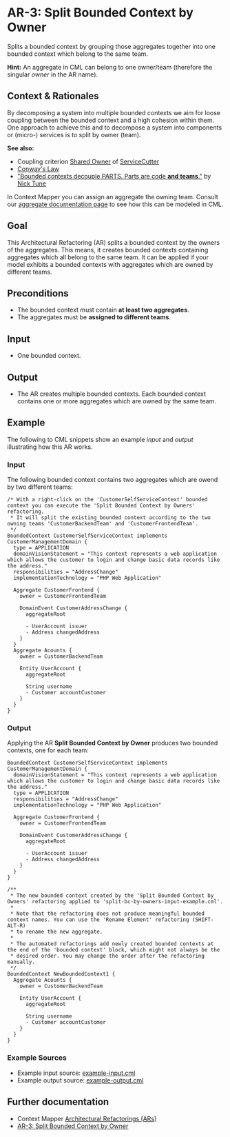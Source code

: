 # AR-3: Split Bounded Context by Owner
Splits a bounded context by grouping those aggregates together into one bounded context which belong to the same team.

**Hint:** An aggregate in CML can belong to one owner/team (therefore the singular _owner_ in the AR name).

## Context & Rationales
By decomposing a system into multiple bounded contexts we aim for loose coupling between the bounded context and a high cohesion 
within them. One approach to achieve this and to decompose a system into components or (micro-) services is to split by owner (team).

**See also:**
 * Coupling criterion [Shared Owner](https://github.com/ServiceCutter/ServiceCutter/wiki/CC-3-Shared-Owner) of [ServiceCutter](https://servicecutter.github.io/)
 * [Conway's Law](https://en.wikipedia.org/wiki/Conway's_law)
 * ["Bounded contexts decouple PARTS. Parts are code **and teams**."](http://ntcoding.co.uk/speaking/talks/domain-driven-design-hidden-lessons-from-the-big-blue-book/craft-conf-budapest-may-2019) 
 by [Nick Tune](http://www.ntcoding.co.uk/)

In Context Mapper you can assign an aggregate the owning team. Consult our 
[aggregate documentation page](https://contextmapper.github.io/docs/aggregate/#aggregate-owner) to see
how this can be modeled in CML.

## Goal
This Architectural Refactoring (AR) splits a bounded context by the owners of the aggregates. This means, it creates bounded contexts
containing aggregates which all belong to the same team. It can be applied if your model exhibits a bounded contexts with 
aggregates which are owned by different teams.

## Preconditions
  * The bounded context must contain **at least two aggregates**.
  * The aggregates must be **assigned to different teams**.

## Input
 * One bounded context.
 
## Output
 * The AR creates multiple bounded contexts. Each bounded context contains one or more aggregates which are owned by the same
 team.
 
## Example
The following to CML snippets show an example _input_ and _output_ illustrating how this AR works.

### Input
The following bounded context contains two aggregates which are owend by two different teams:
```
/* With a right-click on the 'CustomerSelfServiceContext' bounded context you can execute the 'Split Bounded Context by Owners' refactoring.
 * It will split the existing bounded context according to the two owning teams 'CustomerBackendTeam' and 'CustomerFrontendTeam'.
 */
BoundedContext CustomerSelfServiceContext implements CustomerManagementDomain {
  type = APPLICATION
  domainVisionStatement = "This context represents a web application which allows the customer to login and change basic data records like the address."
  responsibilities = "AddressChange"
  implementationTechnology = "PHP Web Application"
  
  Aggregate CustomerFrontend {
    owner = CustomerFrontendTeam
    
    DomainEvent CustomerAddressChange {
      aggregateRoot
      
      - UserAccount issuer
      - Address changedAddress
    }
  }
  Aggregate Acounts {
    owner = CustomerBackendTeam
    
    Entity UserAccount {
      aggregateRoot
      
      String username
      - Customer accountCustomer
    }
  }
}
```

### Output
Applying the AR **Split Bounded Context by Owner** produces two bounded contexts, one for each team:
```
BoundedContext CustomerSelfServiceContext implements CustomerManagementDomain {
  domainVisionStatement = "This context represents a web application which allows the customer to login and change basic data records like the address."
  type = APPLICATION
  responsibilities = "AddressChange"
  implementationTechnology = "PHP Web Application"
  
  Aggregate CustomerFrontend {
    owner = CustomerFrontendTeam
    
    DomainEvent CustomerAddressChange {
      aggregateRoot
      
      - UserAccount issuer
      - Address changedAddress
    }
  }
}

/**
 * The new bounded context created by the 'Split Bounded Context by Owners' refactoring applied to 'split-bc-by-owners-input-example.cml'.
 * 
 * Note that the refactoring does not produce meaningful bounded context names. You can use the 'Rename Element' refactoring (SHIFT-ALT-R) 
 * to rename the new aggregate.
 * 
 * The automated refactorings add newly created bounded contexts at the end of the 'bounded context' block, which might not always be the
 * desired order. You may change the order after the refactoring manually.
 */
BoundedContext NewBoundedContext1 {
  Aggregate Acounts {
    owner = CustomerBackendTeam
    
    Entity UserAccount {
      aggregateRoot
      
      String username
      - Customer accountCustomer
    }
  }
}
```

### Example Sources
 * Example input source: [example-input.cml](./example-input.cml)
 * Example output source: [example-output.cml](./example-output.cml)
 
## Further documentation
 * Context Mapper [Architectural Refactorings (ARs)](https://contextmapper.github.io/docs/architectural-refactorings/)
 * [AR-3: Split Bounded Context by Owner](https://contextmapper.github.io/docs/ar-split-bounded-context-by-owners/)
